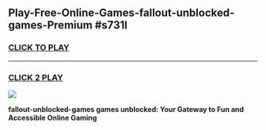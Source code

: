 
## Play-Free-Online-Games-fallout-unblocked-games-Premium #s731l
<h3>
<a href="https://premium.freeplayer.one?title=fallout-unblocked-games&ref=8M">CLICK TO PLAY</a></h3>
<hr>

<h3>
<a href="https://premium.freeplayer.one?title=fallout-unblocked-games&ref=8M">CLICK 2 PLAY</a>
  
</h3>

<a href="https://premium.freeplayer.one?title=fallout-unblocked-games&ref=8M"><img src="https://clearcache.store/games.png"></a>


**fallout-unblocked-games games unblocked: Your Gateway to Fun and Accessible Online Gaming**
